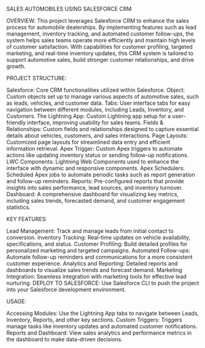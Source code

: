 SALES AUTOMOBILES USING SALESFORCE CRM

OVERVIEW:
This project leverages Salesforce CRM to enhance the sales process for automobile dealerships. By implementing features such as lead management, inventory tracking, and automated customer follow-ups, the system helps sales teams operate more efficiently and maintain high levels of customer satisfaction. With capabilities for customer profiling, targeted marketing, and real-time inventory updates, this CRM system is tailored to support automotive sales, build stronger customer relationships, and drive growth.

PROJECT STRUCTURE:

Salesforce: Core CRM functionalities utilized within Salesforce.
Object: Custom objects set up to manage various aspects of automotive sales, such as leads, vehicles, and customer data.
Tabs: User interface tabs for easy navigation between different modules, including Leads, Inventory, and Customers.
The Lightning App: Custom Lightning app setup for a user-friendly interface, improving usability for sales teams.
Fields & Relationships: Custom fields and relationships designed to capture essential details about vehicles, customers, and sales interactions.
Page Layouts: Customized page layouts for streamlined data entry and efficient information retrieval.
Apex Trigger: Custom Apex triggers to automate actions like updating inventory status or sending follow-up notifications.
LWC Components: Lightning Web Components used to enhance the interface with dynamic and responsive components.
Apex Schedulers: Scheduled Apex jobs to automate periodic tasks such as report generation and follow-up reminders.
Reports: Pre-configured reports that provide insights into sales performance, lead sources, and inventory turnover.
Dashboard: A comprehensive dashboard for visualizing key metrics, including sales trends, forecasted demand, and customer engagement statistics.

KEY FEATURES:

Lead Management: Track and manage leads from initial contact to conversion.
Inventory Tracking: Real-time updates on vehicle availability, specifications, and status.
Customer Profiling: Build detailed profiles for personalized marketing and targeted campaigns.
Automated Follow-ups: Automate follow-up reminders and communications for a more consistent customer experience.
Analytics and Reporting: Detailed reports and dashboards to visualize sales trends and forecast demand.
Marketing Integration: Seamless integration with marketing tools for effective lead nurturing.
DEPLOY TO SALESFORCE:
Use Salesforce CLI to push the project into your Salesforce development environment.

USAGE:

Accessing Modules: Use the Lightning App tabs to navigate between Leads, Inventory, Reports, and other key sections.
Custom Triggers: Triggers manage tasks like inventory updates and automated customer notifications.
Reports and Dashboard: View sales analytics and performance metrics in the dashboard to make data-driven decisions.
